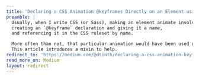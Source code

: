 ```yaml
---
title: 'Declaring a CSS Animation @keyframes Directly on an Element using Sass'
preamble: |
  Usually, when I write CSS (or Sass), making an element animate involves
  creating an `@keyframe` declaration and giving it a name,
  and referencing it in the CSS ruleset by name.

  More often than not, that particular animation would have been used only once in your whole CSS file.
  This article introduces a mixin to help.
redirect_to: 'https://medium.com/@dtinth/declaring-a-css-animation-keyframes-directly-on-an-element-using-sass-f091a0a15dbd'
read_more_on: Medium
layout: redirect
---
```


